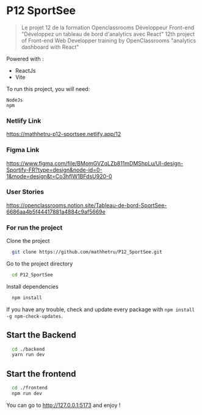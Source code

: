 # P12 SportSee

> Le projet 12 de la formation Openclassrooms Développeur Front-end "Développez un tableau de bord d'analytics avec React"
> 12th project of Front-end Web Developper training by OpenClassrooms "analytics dashboard with React"

Powered with :

- ReactJs
- Vite

To run this project, you will need:

```
NodeJs
npm
```

### Netlify Link

https://mathhetru-p12-sportsee.netlify.app/12

### Figma Link

https://www.figma.com/file/BMomGVZqLZb811mDMShpLu/UI-design-Sportify-FR?type=design&node-id=0-1&mode=design&t=Co3hflW1BFdsU920-0

### User Stories

https://openclassrooms.notion.site/Tableau-de-bord-SportSee-6686aa4b5f44417881a4884c9af5669e

### For run the project

Clone the project

```bash
  git clone https://github.com/mathhetru/P12_SportSee.git
```

Go to the project directory

```bash
  cd P12_SportSee
```

Install dependencies

```bash
  npm install
```

If you have any trouble, check and update every package with `npm install -g npm-check-updates`.

## Start the Backend

```bash
  cd ./backend
  yarn run dev
```

## Start the frontend

```bash
  cd ./frontend
  npm run dev
```

You can go to http://127.0.0.1:5173 and enjoy !


